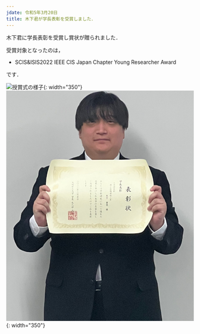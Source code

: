 ```yaml
---
jdate: 令和5年3月20日
title: 木下君が学長表彰を受賞しました．
---
```


木下君に学長表彰を受賞し賞状が贈られました．

受賞対象となったのは，

* SCIS&ISIS2022 IEEE CIS Japan Chapter Young Researcher Award

です．

![授賞式の様子](/assets/images/news/202303/PresidentPrize_Group_2023.jpg){: width="350"}
![木下君と賞状](/assets/images/news/202303/KinoshitaPresidentPrize2023.jpeg){: width="350"}
